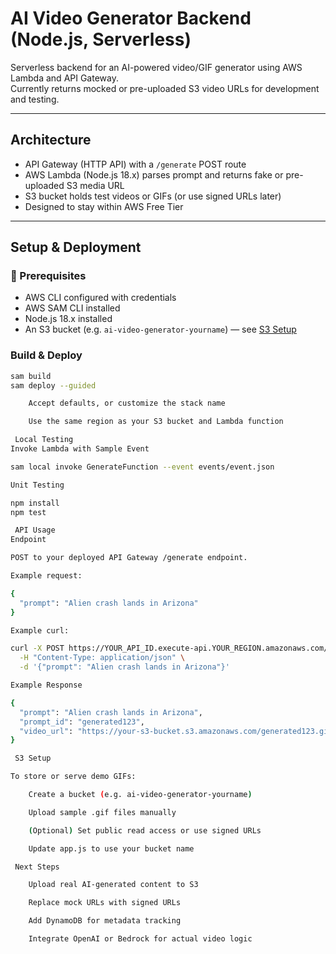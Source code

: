 # AI Video Generator Backend (Node.js, Serverless)

Serverless backend for an AI-powered video/GIF generator using AWS Lambda and API Gateway.  
Currently returns mocked or pre-uploaded S3 video URLs for development and testing.

---

##  Architecture

- API Gateway (HTTP API) with a `/generate` POST route  
- AWS Lambda (Node.js 18.x) parses prompt and returns fake or pre-uploaded S3 media URL  
- S3 bucket holds test videos or GIFs (or use signed URLs later)  
- Designed to stay within AWS Free Tier  

---

##  Setup & Deployment

### 🔧 Prerequisites

- AWS CLI configured with credentials  
- AWS SAM CLI installed  
- Node.js 18.x installed  
- An S3 bucket (e.g. `ai-video-generator-yourname`) — see [S3 Setup](#s3-setup)

###  Build & Deploy

```bash
sam build
sam deploy --guided

    Accept defaults, or customize the stack name

    Use the same region as your S3 bucket and Lambda function

 Local Testing
Invoke Lambda with Sample Event

sam local invoke GenerateFunction --event events/event.json

Unit Testing

npm install
npm test

 API Usage
Endpoint

POST to your deployed API Gateway /generate endpoint.

Example request:

{
  "prompt": "Alien crash lands in Arizona"
}

Example curl:

curl -X POST https://YOUR_API_ID.execute-api.YOUR_REGION.amazonaws.com/generate \
  -H "Content-Type: application/json" \
  -d '{"prompt": "Alien crash lands in Arizona"}'

Example Response

{
  "prompt": "Alien crash lands in Arizona",
  "prompt_id": "generated123",
  "video_url": "https://your-s3-bucket.s3.amazonaws.com/generated123.gif"
}

 S3 Setup

To store or serve demo GIFs:

    Create a bucket (e.g. ai-video-generator-yourname)

    Upload sample .gif files manually

    (Optional) Set public read access or use signed URLs

    Update app.js to use your bucket name

 Next Steps

    Upload real AI-generated content to S3

    Replace mock URLs with signed URLs

    Add DynamoDB for metadata tracking

    Integrate OpenAI or Bedrock for actual video logic
